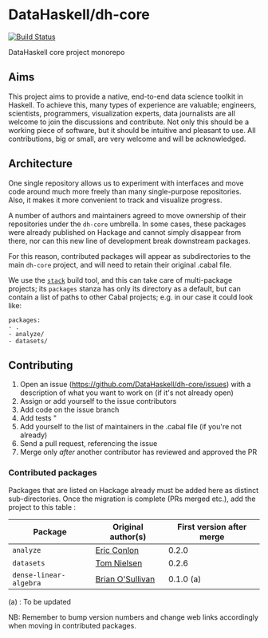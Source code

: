 # DataHaskell/dh-core

[![Build Status](https://travis-ci.org/DataHaskell/dh-core.png)](https://travis-ci.org/DataHaskell/dh-core)

DataHaskell core project monorepo


## Aims

This project aims to provide a native, end-to-end data science toolkit in Haskell. To achieve this, many types of experience are valuable; engineers, scientists, programmers, visualization experts, data journalists are all welcome to join the discussions and contribute.
Not only this should be a working piece of software, but it should be intuitive and pleasant to use.
All contributions, big or small, are very welcome and will be acknowledged.

## Architecture

One single repository allows us to experiment with interfaces and move code around much more freely than many single-purpose repositories. Also, it makes it more convenient to track and visualize progress.

A number of authors and maintainers agreed to move ownership of their repositories under the `dh-core` umbrella. In some cases, these packages were already published on Hackage and cannot simply disappear from there, nor can this new line of development break downstream packages.

For this reason, contributed packages will appear as subdirectories to the main `dh-core` project, and will need to retain their original .cabal file.  

We use the [`stack`](https://docs.haskellstack.org/en/stable/README/) build tool, and this can take care of multi-package projects; its `packages` stanza has only its directory as a default, but can contain a list of paths to other Cabal projects; e.g. in our case it could look like:

    packages:
    - .
    - analyze/
    - datasets/
    

## Contributing

1. Open an issue (https://github.com/DataHaskell/dh-core/issues) with a description of what you want to work on (if it's not already open)
2. Assign or add yourself to the issue contributors
3. Add code on the issue branch
4. Add tests "
5. Add yourself to the list of maintainers in the .cabal file (if you're not already)
6. Send a pull request, referencing the issue
7. Merge only _after_ another contributor has reviewed and approved the PR



### Contributed packages

Packages that are listed on Hackage already must be added here as distinct sub-directories. Once the migration is complete (PRs merged etc.), add the project to this table :


| Package | Original author(s) | First version after merge |
| --- | --- | --- |
| `analyze` | [Eric Conlon](https://github.com/ejconlon) | 0.2.0 | 
| `datasets` | [Tom Nielsen](https://github.com/glutamate) | 0.2.6 | 
| `dense-linear-algebra` | [Brian O'Sullivan](https://github.com/bos) | 0.1.0 (a) | 

(a) : To be updated

NB: Remember to bump version numbers and change web links accordingly when moving in contributed packages.